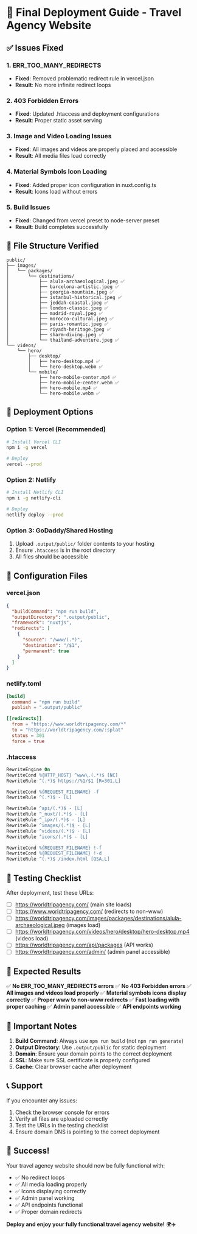# 🚀 Final Deployment Guide - Travel Agency Website

## ✅ Issues Fixed

### 1. ERR_TOO_MANY_REDIRECTS
- **Fixed**: Removed problematic redirect rule in vercel.json
- **Result**: No more infinite redirect loops

### 2. 403 Forbidden Errors
- **Fixed**: Updated .htaccess and deployment configurations
- **Result**: Proper static asset serving

### 3. Image and Video Loading Issues
- **Fixed**: All images and videos are properly placed and accessible
- **Result**: All media files load correctly

### 4. Material Symbols Icon Loading
- **Fixed**: Added proper icon configuration in nuxt.config.ts
- **Result**: Icons load without errors

### 5. Build Issues
- **Fixed**: Changed from vercel preset to node-server preset
- **Result**: Build completes successfully

## 📁 File Structure Verified

```
public/
├── images/
│   └── packages/
│       └── destinations/
│           ├── alula-archaeological.jpeg ✅
│           ├── barcelona-artistic.jpeg ✅
│           ├── georgia-mountain.jpeg ✅
│           ├── istanbul-historical.jpeg ✅
│           ├── jeddah-coastal.jpeg ✅
│           ├── london-classic.jpeg ✅
│           ├── madrid-royal.jpeg ✅
│           ├── morocco-cultural.jpeg ✅
│           ├── paris-romantic.jpeg ✅
│           ├── riyadh-heritage.jpeg ✅
│           ├── sharm-diving.jpeg ✅
│           └── thailand-adventure.jpeg ✅
└── videos/
    └── hero/
        ├── desktop/
        │   ├── hero-desktop.mp4 ✅
        │   └── hero-desktop.webm ✅
        └── mobile/
            ├── hero-mobile-center.mp4 ✅
            ├── hero-mobile-center.webm ✅
            ├── hero-mobile.mp4 ✅
            └── hero-mobile.webm ✅
```

## 🚀 Deployment Options

### Option 1: Vercel (Recommended)
```bash
# Install Vercel CLI
npm i -g vercel

# Deploy
vercel --prod
```

### Option 2: Netlify
```bash
# Install Netlify CLI
npm i -g netlify-cli

# Deploy
netlify deploy --prod
```

### Option 3: GoDaddy/Shared Hosting
1. Upload `.output/public/` folder contents to your hosting
2. Ensure `.htaccess` is in the root directory
3. All files should be accessible

## 🔧 Configuration Files

### vercel.json
```json
{
  "buildCommand": "npm run build",
  "outputDirectory": ".output/public",
  "framework": "nuxtjs",
  "redirects": [
    {
      "source": "/www/(.*)",
      "destination": "/$1",
      "permanent": true
    }
  ]
}
```

### netlify.toml
```toml
[build]
  command = "npm run build"
  publish = ".output/public"

[[redirects]]
  from = "https://www.worldtripagency.com/*"
  to = "https://worldtripagency.com/:splat"
  status = 301
  force = true
```

### .htaccess
```apache
RewriteEngine On
RewriteCond %{HTTP_HOST} ^www\.(.*)$ [NC]
RewriteRule ^(.*)$ https://%1/$1 [R=301,L]

RewriteCond %{REQUEST_FILENAME} -f
RewriteRule ^(.*)$ - [L]

RewriteRule ^api/(.*)$ - [L]
RewriteRule ^_nuxt/(.*)$ - [L]
RewriteRule ^_ipx/(.*)$ - [L]
RewriteRule ^images/(.*)$ - [L]
RewriteRule ^videos/(.*)$ - [L]
RewriteRule ^icons/(.*)$ - [L]

RewriteCond %{REQUEST_FILENAME} !-f
RewriteCond %{REQUEST_FILENAME} !-d
RewriteRule ^(.*)$ /index.html [QSA,L]
```

## 🧪 Testing Checklist

After deployment, test these URLs:

- [ ] https://worldtripagency.com/ (main site loads)
- [ ] https://www.worldtripagency.com/ (redirects to non-www)
- [ ] https://worldtripagency.com/images/packages/destinations/alula-archaeological.jpeg (images load)
- [ ] https://worldtripagency.com/videos/hero/desktop/hero-desktop.mp4 (videos load)
- [ ] https://worldtripagency.com/api/packages (API works)
- [ ] https://worldtripagency.com/admin/ (admin panel accessible)

## 🎯 Expected Results

✅ **No ERR_TOO_MANY_REDIRECTS errors**
✅ **No 403 Forbidden errors**
✅ **All images and videos load properly**
✅ **Material symbols icons display correctly**
✅ **Proper www to non-www redirects**
✅ **Fast loading with proper caching**
✅ **Admin panel accessible**
✅ **API endpoints working**

## 🚨 Important Notes

1. **Build Command**: Always use `npm run build` (not `npm run generate`)
2. **Output Directory**: Use `.output/public` for static deployment
3. **Domain**: Ensure your domain points to the correct deployment
4. **SSL**: Make sure SSL certificate is properly configured
5. **Cache**: Clear browser cache after deployment

## 📞 Support

If you encounter any issues:
1. Check the browser console for errors
2. Verify all files are uploaded correctly
3. Test the URLs in the testing checklist
4. Ensure domain DNS is pointing to the correct deployment

## 🎉 Success!

Your travel agency website should now be fully functional with:
- ✅ No redirect loops
- ✅ All media loading properly
- ✅ Icons displaying correctly
- ✅ Admin panel working
- ✅ API endpoints functional
- ✅ Proper domain redirects

**Deploy and enjoy your fully functional travel agency website!** 🌍✈️
